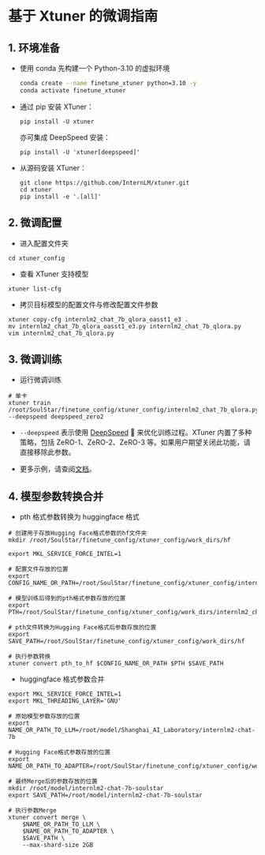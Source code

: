 # 基于 Xtuner 的微调指南

## 1. 环境准备


- 使用 conda 先构建一个 Python-3.10 的虚拟环境

  ```bash
  conda create --name finetune_xtuner python=3.10 -y
  conda activate finetune_xtuner
  ```

- 通过 pip 安装 XTuner：

  ```shell
  pip install -U xtuner
  ```

  亦可集成 DeepSpeed 安装：

  ```shell
  pip install -U 'xtuner[deepspeed]'
  ```

- 从源码安装 XTuner：

  ```shell
  git clone https://github.com/InternLM/xtuner.git
  cd xtuner
  pip install -e '.[all]'
  ```


## 2. 微调配置
- 进入配置文件夹

```shell
cd xtuner_config
```
- 查看 XTuner 支持模型
```shell
xtuner list-cfg
```
- 拷贝目标模型的配置文件与修改配置文件参数
```shell
xtuner copy-cfg internlm2_chat_7b_qlora_oasst1_e3 .
mv internlm2_chat_7b_qlora_oasst1_e3.py internlm2_chat_7b_qlora.py
vim internlm2_chat_7b_qlora.py
```

## 3. 微调训练
- 运行微调训练
```shell
# 单卡
xtuner train /root/SoulStar/finetune_config/xtuner_config/internlm2_chat_7b_qlora.py --deepspeed deepspeed_zero2
```
- `--deepspeed` 表示使用 [DeepSpeed](https://github.com/microsoft/DeepSpeed) 🚀 来优化训练过程。XTuner 内置了多种策略，包括 ZeRO-1、ZeRO-2、ZeRO-3 等。如果用户期望关闭此功能，请直接移除此参数。

- 更多示例，请查阅[文档](https://github.com/InternLM/xtuner/blob/main/docs/zh_cn/user_guides/finetune.md)。

## 4. 模型参数转换合并
- pth 格式参数转换为 huggingface 格式
```shell
# 创建用于存放Hugging Face格式参数的hf文件夹
mkdir /root/SoulStar/finetune_config/xtuner_config/work_dirs/hf

export MKL_SERVICE_FORCE_INTEL=1

# 配置文件存放的位置
export CONFIG_NAME_OR_PATH=/root/SoulStar/finetune_config/xtuner_config/internlm2_chat_7b_qlora.py

# 模型训练后得到的pth格式参数存放的位置
export PTH=/root/SoulStar/finetune_config/xtuner_config/work_dirs/internlm2_chat_7b_qlora/iter_2500.pth

# pth文件转换为Hugging Face格式后参数存放的位置
export SAVE_PATH=/root/SoulStar/finetune_config/xtuner_config/work_dirs/hf

# 执行参数转换
xtuner convert pth_to_hf $CONFIG_NAME_OR_PATH $PTH $SAVE_PATH
```

- huggingface 格式参数合并
```shell
export MKL_SERVICE_FORCE_INTEL=1
export MKL_THREADING_LAYER='GNU'

# 原始模型参数存放的位置
export NAME_OR_PATH_TO_LLM=/root/model/Shanghai_AI_Laboratory/internlm2-chat-7b

# Hugging Face格式参数存放的位置
export NAME_OR_PATH_TO_ADAPTER=/root/SoulStar/finetune_config/xtuner_config/work_dirs/hf

# 最终Merge后的参数存放的位置
mkdir /root/model/internlm2-chat-7b-soulstar
export SAVE_PATH=/root/model/internlm2-chat-7b-soulstar

# 执行参数Merge
xtuner convert merge \
    $NAME_OR_PATH_TO_LLM \
    $NAME_OR_PATH_TO_ADAPTER \
    $SAVE_PATH \
    --max-shard-size 2GB
```
